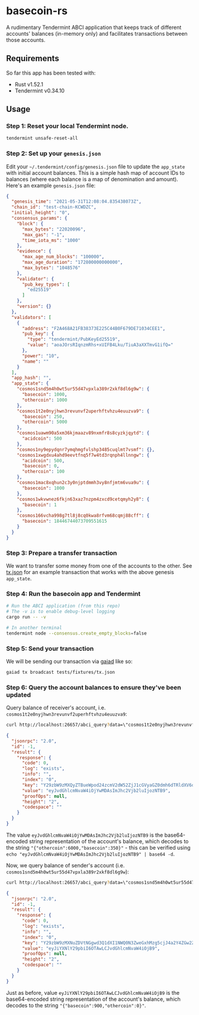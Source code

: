 # basecoin-rs

A rudimentary Tendermint ABCI application that keeps track of different accounts' balances (in-memory only)
and facilitates transactions between those accounts.

## Requirements

So far this app has been tested with:

* Rust v1.52.1
* Tendermint v0.34.10

## Usage

### Step 1: Reset your local Tendermint node.

```bash
tendermint unsafe-reset-all
```

### Step 2: Set up your `genesis.json`

Edit your `~/.tendermint/config/genesis.json` file to update the `app_state` with initial account balances. This is a
simple hash map of account IDs to balances (where each balance is a map of denomination and amount). Here's an
example `genesis.json` file:

```json
{
  "genesis_time": "2021-05-31T12:08:04.835438073Z",
  "chain_id": "test-chain-KCWDZC",
  "initial_height": "0",
  "consensus_params": {
    "block": {
      "max_bytes": "22020096",
      "max_gas": "-1",
      "time_iota_ms": "1000"
    },
    "evidence": {
      "max_age_num_blocks": "100000",
      "max_age_duration": "172800000000000",
      "max_bytes": "1048576"
    },
    "validator": {
      "pub_key_types": [
        "ed25519"
      ]
    },
    "version": {}
  },
  "validators": [
    {
      "address": "F2A468A21FB38373E225C44B0F679DE71034CEE1",
      "pub_key": {
        "type": "tendermint/PubKeyEd25519",
        "value": "aoaJOrsRIqnzmRhs+xUIFB4Lku/TiuA3aXXTmvG1ifQ="
      },
      "power": "10",
      "name": ""
    }
  ],
  "app_hash": "",
  "app_state": {
    "cosmos1snd5m4h0wt5ur55d47vpxla389r2xkf8dl6g9w": {
      "basecoin": 1000,
      "othercoin": 1000
    },
    "cosmos1t2e0nyjhwn3revunvf2uperhftvhzu4euuzva9": {
      "basecoin": 250,
      "othercoin": 5000
    },
    "cosmos1uawm90a5xm36kjmaazv89nxmfr8s8cyzkjqytd": {
      "acidcoin": 500
    },
    "cosmos1ny9epydqnr7ymqhmgfvlshp3485cuqlmt7vsmf": {},
    "cosmos1xwgdxu4ahd9eevtfnq5f7w4td3rqnph4llnngw": {
      "acidcoin": 500,
      "basecoin": 0,
      "othercoin": 100
    },
    "cosmos1mac8xqhun2c3y0njptdmmh3vy8nfjmtm6vua9u": {
      "basecoin": 1000
    },
    "cosmos1wkvwnez6fkjn63xaz7nzpm4zxcd9cetqmyh2y8": {
      "basecoin": 1
    },
    "cosmos166vcha998g7tl8j8cq0kwa8rfvm68cqmj88cff": {
      "basecoin": 18446744073709551615
    }
  }
}
```

### Step 3: Prepare a transfer transaction

We want to transfer some money from one of the accounts to the other. See [tx.json](tests/fixtures/tx.json) for an
example transaction that works with the above genesis `app_state`.

### Step 4: Run the basecoin app and Tendermint

```bash
# Run the ABCI application (from this repo)
# The -v is to enable debug-level logging
cargo run -- -v

# In another terminal
tendermint node --consensus.create_empty_blocks=false
```

### Step 5: Send your transaction

We will be sending our transaction via [gaiad](https://github.com/cosmos/gaia) like so:

```bash
gaiad tx broadcast tests/fixtures/tx.json 
```

### Step 6: Query the account balances to ensure they've been updated

Query balance of receiver's account, i.e. `cosmos1t2e0nyjhwn3revunvf2uperhftvhzu4euuzva9`:

```bash 
curl http://localhost:26657/abci_query?data=\"cosmos1t2e0nyjhwn3revunvf2uperhftvhzu4euuzva9\"
```

```json
{
  "jsonrpc": "2.0",
  "id": -1,
  "result": {
    "response": {
      "code": 0,
      "log": "exists",
      "info": "",
      "index": "0",
      "key": "Y29zbW9zMXQyZTBueWpod24zcmV2dW52ZjJ1cGVyaGZ0dmh6dTRldXV6dmE5",
      "value": "eyJvdGhlcmNvaW4iOjYwMDAsImJhc2Vjb2luIjozNTB9",
      "proofOps": null,
      "height": "2",
      "codespace": ""
    }
  }
}
```

The value `eyJvdGhlcmNvaW4iOjYwMDAsImJhc2Vjb2luIjozNTB9` is the base64-encoded string representation of the account's 
balance, which decodes to the string `"{"othercoin":6000,"basecoin":350}"` - this can be verified using 
`echo "eyJvdGhlcmNvaW4iOjYwMDAsImJhc2Vjb2luIjozNTB9" | base64 -d`.

Now, we query balance of sender's account (i.e. `cosmos1snd5m4h0wt5ur55d47vpxla389r2xkf8dl6g9w`):

```bash
curl http://localhost:26657/abci_query?data=\"cosmos1snd5m4h0wt5ur55d47vpxla389r2xkf8dl6g9w\"
```

```json
{
  "jsonrpc": "2.0",
  "id": -1,
  "result": {
    "response": {
      "code": 0,
      "log": "exists",
      "info": "",
      "index": "0",
      "key": "Y29zbW9zMXNuZDVtNGgwd3Q1dXI1NWQ0N3ZweGxhMzg5cjJ4a2Y4ZGw2Zzl3",
      "value": "eyJiYXNlY29pbiI6OTAwLCJvdGhlcmNvaW4iOjB9",
      "proofOps": null,
      "height": "2",
      "codespace": ""
    }
  }
}
```

Just as before, value `eyJiYXNlY29pbiI6OTAwLCJvdGhlcmNvaW4iOjB9` is the base64-encoded string representation of the 
account's balance, which decodes to the string `"{"basecoin":900,"othercoin":0}"`.
